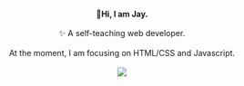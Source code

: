 
<p align="center">
  <b> 👋Hi, I am Jay.</b><br>
  <br>
   ✨ A self-teaching web developer.
  <br>
  <br>
   At the moment, I am focusing on HTML/CSS and Javascript.
  <br>
  <br>
  <img src="https://i.imgur.com/zmkVDwz.gif">

</p>


<!--
**a331998513/a331998513** is a ✨ _special_ ✨ repository because its `README.md` (this file) appears on your GitHub profile.

Here are some ideas to get you started:

- 🔭 I’m currently working on ...
- 🌱 I’m currently learning ...
- 👯 I’m looking to collaborate on ...
- 🤔 I’m looking for help with ...
- 💬 Ask me about ...
- 📫 How to reach me: ...
- 😄 Pronouns: ...
- ⚡ Fun fact: ...
-->
